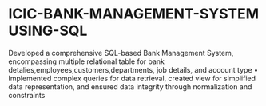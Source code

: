 # ICIC-BANK-MANAGEMENT-SYSTEM USING-SQL
Developed a comprehensive SQL-based Bank Management System, encompassing multiple  relational table for bank detalies,employees,customers,departments, job details, and account type  • Implemented complex queries for data retrieval, created view for simplified data representation, and  ensured data integrity through normalization and constraints 
